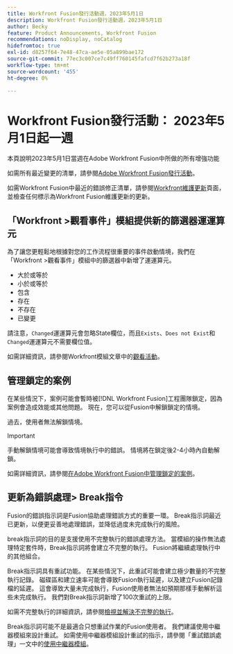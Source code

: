 ```yaml
---
title: Workfront Fusion發行活動週，2023年5月1日
description: Workfront Fusion發行活動週，2023年5月1日
author: Becky
feature: Product Announcements, Workfront Fusion
recommendations: noDisplay, noCatalog
hidefromtoc: true
exl-id: d8257f64-7e48-47ca-ae5e-05a899bae172
source-git-commit: 77ec3c007ce7c49ff760145fafcd7f62b273a18f
workflow-type: tm+mt
source-wordcount: '455'
ht-degree: 0%

---
```


# Workfront Fusion發行活動： 2023年5月1日起一週

本頁說明2023年5月1日當週在Adobe Workfront Fusion中所做的所有增強功能

如需所有最近變更的清單，請參閱[Adobe Workfront Fusion發行活動](/help/workfront-fusion/fusion-product-releases/fusion-release-activity.md)。

如需Workfront Fusion中最近的錯誤修正清單，請參閱[Workfront維護更新](https://experienceleague.adobe.com/docs/workfront-known-issues/releases/current-updates.html)頁面，並檢查任何標示為Workfront Fusion維護更新的更新。

## 「Workfront >觀看事件」模組提供新的篩選器運運算元

為了讓您更輕鬆地根據對您的工作流程很重要的事件啟動情境，我們在「Workfront >觀看事件」模組中的篩選器中新增了運運算元。

* 大於或等於
* 小於或等於
* 包含
* 存在
* 不存在
* 已變更

請注意，`Changed`運運算元會忽略State欄位，而且`Exists`、`Does not Exist`和`Changed`運運算元不需要欄位值。

如需詳細資訊，請參閱Workfront模組文章中的[觀看活動](/help/workfront-fusion/references/apps-and-modules/adobe-connectors/workfront-modules.md#triggers)。

## 管理鎖定的案例

在某些情況下，案例可能會暫時被[!DNL Workfront Fusion]工程團隊鎖定，因為案例會造成效能或其他問題。 現在，您可以從Fusion中解鎖鎖定的情境。

過去，使用者無法解鎖情境。

>[!IMPORTANT]
>
>手動解鎖情境可能會導致情境執行中的錯誤。 情境將在鎖定後2-4小時內自動解鎖。

如需詳細資訊，請參閱[在Adobe Workfront Fusion中管理鎖定的案例](/help/workfront-fusion/manage-scenarios/view-manage-locked-scenario.md)。

## 更新為錯誤處理> Break指令

Fusion的錯誤指示詞是Fusion協助處理錯誤方式的重要一環。 Break指示詞最近已更新，以便更妥善地處理錯誤，並降低過度未完成執行的風險。

break指示詞的目的是支援使用不完整執行的錯誤處理方法。 當模組的操作無法處理特定套件時，Break指示詞將會建立不完整的執行。 Fusion將繼續處理執行中的其他組合。

Break指示詞具有重試功能。 在某些情況下，此重試可能會建立極少數量的不完整執行記錄。 磁碟區和建立速率可能會導致Fusion執行延遲，以及建立Fusion記錄檔的延遲。 這會導致大量未完成執行，Fusion使用者無法如預期那樣手動解析這些未完成執行。 我們對Break指示詞新增了100次重試的上限。

如需不完整執行的詳細資訊，請參閱[檢視並解決不完整的執行](/help/workfront-fusion/manage-scenarios/view-and-resolve-incomplete-executions.md)。

Break指示詞可能不是最適合只想重試作業的Fusion使用者。 我們建議使用中繼器模組來設計重試。 如需使用中繼器模組設計重試的指示，請參閱「重試錯誤處理」一文中的[使用中繼器模組](/help/workfront-fusion/create-scenarios/config-error-handling/retry.md#use-the-repeater-module)。
